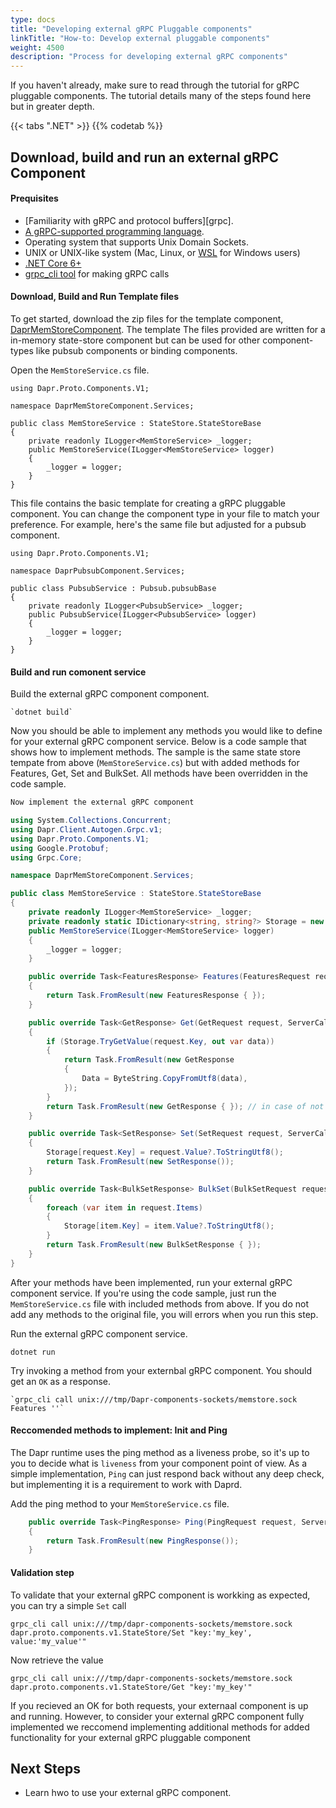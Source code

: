 ```yaml
---
type: docs
title: "Developing external gRPC Pluggable components"
linkTitle: "How-to: Develop external pluggable components"
weight: 4500
description: "Process for developing external gRPC components"
---
```


If you haven't already, make sure to read through the tutorial for gRPC pluggable components. The tutorial details many of the steps found here but in greater depth. 

{{< tabs ".NET" >}}
{{% codetab %}}

## Download, build and run an external gRPC Component 

#### Prequisites
- [Familiarity with gRPC and protocol buffers][grpc]. 
- [A gRPC-supported programming language](https://grpc.io/docs/languages/).
- Operating system that supports Unix Domain Sockets.
- UNIX or UNIX-like system (Mac, Linux, or [WSL](https://learn.microsoft.com/windows/wsl/install) for Windows users)
- [.NET Core 6+](https://dotnet.microsoft.com/download)
- [grpc_cli tool](https://github.com/grpc/grpc/blob/master/doc/command_line_tool.md) for making gRPC calls

#### Download, Build and Run Template files
To get started, download the zip files for the template component, [DaprMemStoreComponent](link). The template The files provided are written for a in-memory state-store component but can be used for other component-types like pubsub components or binding components. 

Open the `MemStoreService.cs` file.

```
using Dapr.Proto.Components.V1;

namespace DaprMemStoreComponent.Services;

public class MemStoreService : StateStore.StateStoreBase
{
    private readonly ILogger<MemStoreService> _logger;
    public MemStoreService(ILogger<MemStoreService> logger)
    {
        _logger = logger;
    }
}

```
This file contains the basic template for creating a gRPC pluggable component. You can change the component type in your file to match your preference. For example, here's the same file but adjusted for a pubsub component. 

```
using Dapr.Proto.Components.V1;

namespace DaprPubsubComponent.Services;

public class PubsubService : Pubsub.pubsubBase
{
    private readonly ILogger<PubsubService> _logger;
    public PubsubService(ILogger<PubsubService> logger)
    {
        _logger = logger;
    }
}

```
#### Build and run comonent service

Build the external gRPC component component. 
```shell
`dotnet build`
```


Now you should be able to implement any methods you would like to define for your external gRPC component service. 
Below is a code sample that shows how to implement methods. The sample is the same state store tempate from above (`MemStoreService.cs`) but with added methods for Features, Get, Set and BulkSet. All methods have been overridden in the code sample.

```csharp
Now implement the external gRPC component

using System.Collections.Concurrent;
using Dapr.Client.Autogen.Grpc.v1;
using Dapr.Proto.Components.V1;
using Google.Protobuf;
using Grpc.Core;

namespace DaprMemStoreComponent.Services;

public class MemStoreService : StateStore.StateStoreBase
{
    private readonly ILogger<MemStoreService> _logger;
    private readonly static IDictionary<string, string?> Storage = new ConcurrentDictionary<string, string?>();
    public MemStoreService(ILogger<MemStoreService> logger)
    {
        _logger = logger;
    }

    public override Task<FeaturesResponse> Features(FeaturesRequest request, ServerCallContext ctx)
    {
        return Task.FromResult(new FeaturesResponse { });
    }

    public override Task<GetResponse> Get(GetRequest request, ServerCallContext ctx)
    {
        if (Storage.TryGetValue(request.Key, out var data))
        {
            return Task.FromResult(new GetResponse
            {
                Data = ByteString.CopyFromUtf8(data),
            });
        }
        return Task.FromResult(new GetResponse { }); // in case of not found you should not return any error.
    }

    public override Task<SetResponse> Set(SetRequest request, ServerCallContext ctx)
    {
        Storage[request.Key] = request.Value?.ToStringUtf8();
        return Task.FromResult(new SetResponse());
    }

    public override Task<BulkSetResponse> BulkSet(BulkSetRequest request, ServerCallContext ctx)
    {
        foreach (var item in request.Items)
        {
            Storage[item.Key] = item.Value?.ToStringUtf8();
        }
        return Task.FromResult(new BulkSetResponse { });
    }
}
```

After your methods have been implemented, run your external gRPC component service. If you're using the code sample, just run the `MemStoreService.cs` file with included methods from above. If you do not add any methods to the original file, you will errors when you run this step. 


Run the external gRPC component service. 
```shell
dotnet run
```

Try invoking a method from your externbal gRPC component. You should get an `OK` as a response.

```shell
`grpc_cli call unix:///tmp/Dapr-components-sockets/memstore.sock Features ''`
```

#### Reccomended methods to implement: Init and Ping

The Dapr runtime uses the ping method as a liveness probe, so it's up to you to decide what is `liveness` from your component point of view. As a simple implementation, `Ping` can just respond back without any deep check, but implementing it is a requirement to work with Daprd. 

Add the ping method to your `MemStoreService.cs` file.

```csharp
    public override Task<PingResponse> Ping(PingRequest request, ServerCallContext ctx)
    {
        return Task.FromResult(new PingResponse());
    }
```

#### Validation step

To validate that your external gRPC component is workking as expected, you can try a simple `Set` call

```shell
grpc_cli call unix:///tmp/dapr-components-sockets/memstore.sock dapr.proto.components.v1.StateStore/Set "key:'my_key', value:'my_value'"
```

Now retrieve the value

```shell
grpc_cli call unix:///tmp/dapr-components-sockets/memstore.sock dapr.proto.components.v1.StateStore/Get "key:'my_key'"
```

If you recieved an OK for both requests, your externaal component is up and running. However, to consider your external gRPC component fully implemented we reccomend implementing additional methods for added functionality for your external gRPC pluggable component


## Next Steps
- Learn hwo to use your external gRPC component.



